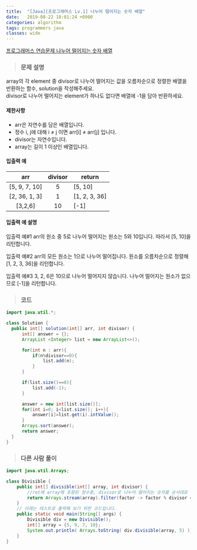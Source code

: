 ```yaml
---
title:  "[Java][프로그래머스 Lv.1] 나누어 떨어지는 숫자 배열"
date:   2019-08-22 18:01:24 +0900
categories: algorithm
tags: programmers java
classes: wide
---  
```


[프로그래머스 연습문제 나누어 떨어지는 숫자 배열](https://programmers.co.kr/learn/courses/30/lessons/12910)      


> ### 문제 설명   

array의 각 element 중 divisor로 나누어 떨어지는 값을 오름차순으로 정렬한 배열을 반환하는 함수, solution을 작성해주세요.  
divisor로 나누어 떨어지는 element가 하나도 없다면 배열에 -1을 담아 반환하세요.  


#### 제한사항  

- arr은 자연수를 담은 배열입니다.  
- 정수 i, j에 대해 i ≠ j 이면 arr[i] ≠ arr[j] 입니다.  
- divisor는 자연수입니다.  
- array는 길이 1 이상인 배열입니다.  


#### 입출력 예

|      arr      | divisor | return        |
|:-------------:|:-------:|---------------|
| [5, 9, 7, 10] | 5       | [5, 10]       |
| [2, 36, 1, 3] | 1       | [1, 2, 3, 36] |
| [3,2,6]       | 10      | [-1]          |

#### 입출력 예 설명

입출력 예#1
arr의 원소 중 5로 나누어 떨어지는 원소는 5와 10입니다. 따라서 [5, 10]을 리턴합니다.

입출력 예#2
arr의 모든 원소는 1으로 나누어 떨어집니다. 원소를 오름차순으로 정렬해 [1, 2, 3, 36]을 리턴합니다.

입출력 예#3
3, 2, 6은 10으로 나누어 떨어지지 않습니다. 나누어 떨어지는 원소가 없으므로 [-1]을 리턴합니다.


>### 코드

```Java
import java.util.*;

class Solution {
  public int[] solution(int[] arr, int divisor) {
      int[] answer = {};
      ArrayList <Integer> list = new ArrayList<>();

      for(int n : arr){
          if(n%divisor==0){
              list.add(n);
          }
      }

      if(list.size()==0){
          list.add(-1);
      }

      answer = new int[list.size()];
      for(int i=0; i<list.size(); i++){
          answer[i]=list.get(i).intValue();
      }
      Arrays.sort(answer);
      return answer;
  }
}
```

>### 다른 사람 풀이

```Java
import java.util.Arrays;

class Divisible {
    public int[] divisible(int[] array, int divisor) {
        //ret에 array에 포함된 정수중, divisor로 나누어 떨어지는 숫자를 순서대로 넣으세요.
        return Arrays.stream(array).filter(factor -> factor % divisor == 0).toArray();
    }
    // 아래는 테스트로 출력해 보기 위한 코드입니다.
    public static void main(String[] args) {
        Divisible div = new Divisible();
        int[] array = {5, 9, 7, 10};
        System.out.println( Arrays.toString( div.divisible(array, 5) ));
    }
}
```
